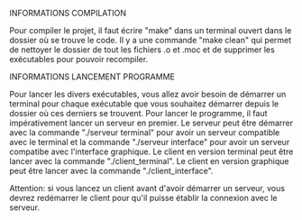INFORMATIONS COMPILATION

Pour compiler le projet, il faut écrire "make" dans un terminal ouvert dans le dossier où se trouve le code.
Il y a une commande "make clean" qui permet de nettoyer le dossier de tout les fichiers .o et .moc et de supprimer les exécutables pour pouvoir recompiler.

INFORMATIONS LANCEMENT PROGRAMME

Pour lancer les divers exécutables, vous allez avoir besoin de démarrer un terminal pour chaque exécutable que vous souhaitez démarrer depuis le dossier où ces derniers se trouvent.
Pour lancer le programme, il faut impérativement lancer un serveur en premier.
Le serveur peut être démarrer avec la commande "./serveur terminal" pour avoir un serveur compatible avec le terminal et la commande "./serveur interface" pour avoir un serveur compatibe avec l'interface graphique.
Le client en version terminal peut être lancer avec la commande "./client_terminal".
Le client en version graphique peut être lancer avec la commande "./client_interface".

Attention: si vous lancez un client avant d'avoir démarrer un serveur, vous devrez redémarrer le client pour qu'il puisse établir la connexion avec le serveur.
